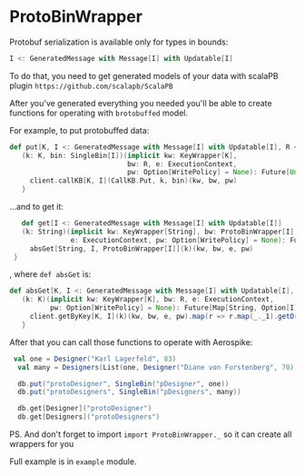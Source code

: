 # ProtoBinWrapper

Protobuf serialization is available only for types in bounds: 
```scala
I <: GeneratedMessage with Message[I] with Updatable[I]
```

To do that, you need to get generated models of your data with scalaPB plugin ```https://github.com/scalapb/ScalaPB```

After you've generated everything you needed you'll be able 
to create functions for operating with `brotobuffed` model.

For example, to put protobuffed data:

```scala
def put[K, I <: GeneratedMessage with Message[I] with Updatable[I], R <: ProtoBinWrapper[I]]
   (k: K, bin: SingleBin[I])(implicit kw: KeyWrapper[K],
                             bw: R, e: ExecutionContext,
                             pw: Option[WritePolicy] = None): Future[Unit] = {
     client.callKB[K, I](CallKB.Put, k, bin)(kw, bw, pw)
   }
```

...and to get it:

```scala 
   def get[I <: GeneratedMessage with Message[I] with Updatable[I]]
   (k: String)(implicit kw: KeyWrapper[String], bw: ProtoBinWrapper[I],
               e: ExecutionContext, pw: Option[WritePolicy] = None): Future[Map[String, Option[I]]] =
     absGet[String, I, ProtoBinWrapper[I]](k)(kw, bw, e, pw)
 }
```

, where ```def absGet``` is: 

```scala
def absGet[K, I <: GeneratedMessage with Message[I] with Updatable[I], R <: ProtoBinWrapper[I]]
   (k: K)(implicit kw: KeyWrapper[K], bw: R, e: ExecutionContext,
          pw: Option[WritePolicy] = None): Future[Map[String, Option[I]]] = {
     client.getByKey[K, I](k)(kw, bw, e, pw).map(r => r.map(_._1).getOrElse(throw new Exception("No data found")))
   }
```

After that you can call those functions to operate with Aerospike:

```scala
 val one = Designer("Karl Lagerfeld", 83)
  val many = Designers(List(one, Designer("Diane von Furstenberg", 70), Designer("Donatella Versace", 61)))

  db.put("protoDesigner", SingleBin("pDesigner", one))
  db.put("protoDesigners", SingleBin("pDesigners", many))

  db.get[Designer]("protoDesigner")
  db.get[Designers]("protoDesigners")
```

PS.
 And don't forget to import `import ProtoBinWrapper._` so it can create all wrappers for you

Full example is in `example` module.
